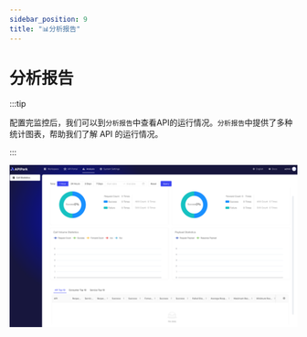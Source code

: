 ```yaml
---
sidebar_position: 9
title: "📊分析报告"
---
```


# 分析报告

:::tip

配置完监控后，我们可以到`分析报告`中查看API的运行情况。`分析报告`中提供了多种统计图表，帮助我们了解 API 的运行情况。

:::

![](images/2024-10-28/bd920673b71b05514a44eab4e18a64f50aea2ab69f629687aea46b346bcbf51c.png)  
